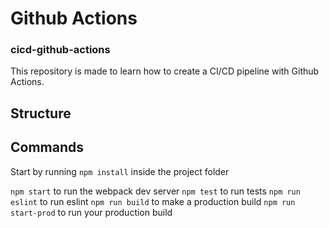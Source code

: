 # Github Actions
### cicd-github-actions

This repository is made to learn how  to create a CI/CD pipeline with Github Actions.

## Structure

## Commands

Start by running `npm install` inside the project folder

`npm start` to run the webpack dev server
`npm test` to run tests
`npm run eslint` to run eslint
`npm run build` to make a production build
`npm run start-prod` to run your production build
